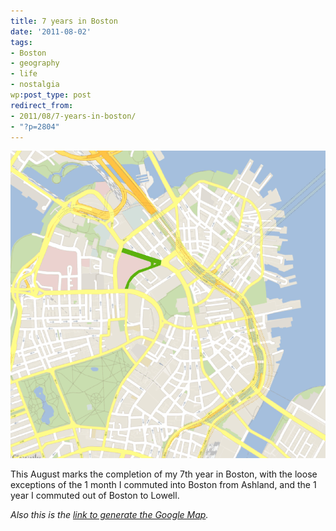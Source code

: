 ```yaml
---
title: 7 years in Boston
date: '2011-08-02'
tags:
- Boston
- geography
- life
- nostalgia
wp:post_type: post
redirect_from:
- 2011/08/7-years-in-boston/
- "?p=2804"
---
```


![](/uploads/2011-08-02-7-years-in-Boston/7-years-in-boston.png "7-years-in-boston")

This August marks the completion of my 7th year in Boston, with the loose exceptions of the 1 month I commuted into Boston from Ashland, and the 1 year I commuted out of Boston to Lowell.

_Also this is the [link to generate the Google Map](http://maps.googleapis.com/maps/api/staticmap?center=42.360129,-71.059227&zoom=15&size=800x1000&maptype=roadmap&sensor=false&style=style=feature:road.local|element:labels|visibility:off|&style=feature:landscape|element:geometry|visibility:off)._
